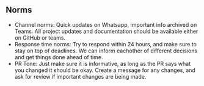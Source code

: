 ## Norms
- Channel norms: Quick updates on Whatsapp, important info archived on Teams. All project updates and documentation should be available either on GitHub or teams.
- Response time norms: Try to respond within 24 hours, and make sure to stay on top of deadlines. We can inform eachother of different decisions and get things done ahead of time.
- PR Tone: Just make sure it is informative, as long as the PR says what you changed it should be okay. Create a message for any changes, and ask for review if important changes are being made.

